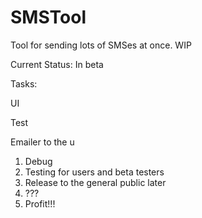 # SMSTool
Tool for sending lots of SMSes at once. WIP

Current Status: In beta 

Tasks: <p/>
UI <p/>
Test <p/>
Emailer to the u

1. Debug
2. Testing for users and beta testers
3. Release to the general public later
4. ???
5. Profit!!!


